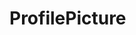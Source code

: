 #  ProfilePicture

<api-schema openapi-path="../../specifications/shapeUpSwagger2.json" name="ProfilePicture"/>